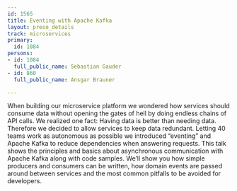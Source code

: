 ```yaml
---
id: 1565
title: Eventing with Apache Kafka
layout: preso_details
track: microservices
primary:
  id: 1084
persons:
- id: 1084
  full_public_name: Sebastian Gauder
- id: 860
  full_public_name: Ansgar Brauner

---
```

When building our microservice platform we wondered how services should consume data without opening the gates of hell by doing endless chains of API calls. We realized one fact: Having data is better than needing data. Therefore we decided to allow services to keep data redundant. Letting 40 teams work as autonomous as possible we introduced “eventing” and Apache Kafka to reduce dependencies when answering requests. This talk shows the principles and basics about asynchronous communication with Apache Kafka along with code samples. We’ll show you how simple producers and consumers can be written, how domain events are passed around between services and the most common pitfalls to be avoided for developers. 